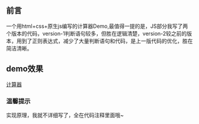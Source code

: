## 前言
一个用html+css+原生js编写的计算器Demo,最值得一提的是，JS部分我写了两个版本的代码，version-1判断语句较多，但胜在逻辑清楚，version-2较之前的版本，用到了正则表达式，减少了大量判断语句和代码，是上一版代码的优化，胜在简洁清晰。

## demo效果
[计算器](https://htmlpreview.github.io/?https://github.com/Winnie-bear/calculator/blob/master/cal.html)

### 温馨提示
实现原理，我就不详细写了，全在代码注释里面哦~

